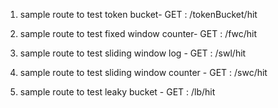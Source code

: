 1. sample route to test token bucket- GET : /tokenBucket/hit

2. sample route to test fixed window counter- GET : /fwc/hit

3. sample route to test sliding window log - GET : /swl/hit

4. sample route to test sliding window counter - GET : /swc/hit

5. sample route to test leaky bucket - GET : /lb/hit